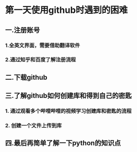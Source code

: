 # 第一天使用github时遇到的困难
## 一.注册账号
### 1.**全英文界面，需要借助翻译软件**
### 2.通过知乎和百度了解注册流程
## 二.下载github
## 三.了解github如何创建库和得到自己的密匙
### 1. **通过观看多个哔哩哔哩的视频学习创建库和密匙的流程**
### 2. 创建一个文件上传到库
## 四.最后再简单了解一下python的知识点
